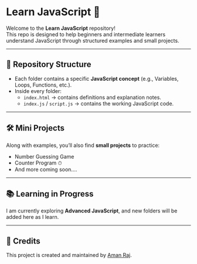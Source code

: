 # Learn JavaScript 🚀

Welcome to the **Learn JavaScript** repository!  
This repo is designed to help beginners and intermediate learners understand JavaScript through structured examples and small projects.  

---

## 📂 Repository Structure
- Each folder contains a specific **JavaScript concept** (e.g., Variables, Loops, Functions, etc.).
- Inside every folder:
  - `index.html` → contains definitions and explanation notes.  
  - `index.js` / `script.js` → contains the working JavaScript code.  

---

## 🛠 Mini Projects
Along with examples, you’ll also find **small projects** to practice:
- Number Guessing Game   
- Counter Program ⏱  
- And more coming soon....
  
---

## 📚 Learning in Progress
I am currently exploring **Advanced JavaScript**, and new folders will be added here as I learn.  

---


## 🙌 Credits
This project is created and maintained by [Aman Raj](https://github.com/Aman-raj23).
